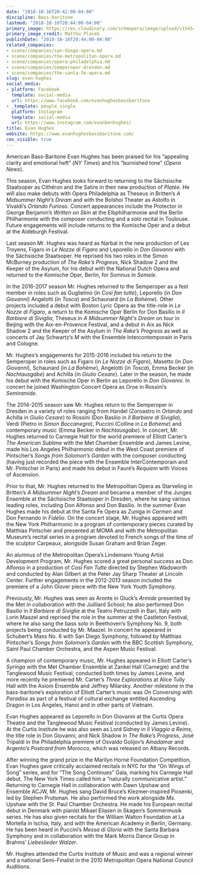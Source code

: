 ```yaml
---
date: "2018-10-16T20:42:00-04:00"
discipline: Bass-baritone
lastmod: "2018-10-16T20:44:00-04:00"
primary_image: https://res.cloudinary.com/schmopera/image/upload/v1545409169/media/webhook-uploads/1539736711434/hughes-headshot-icon.jpg.jpg
primary_image_credit: Matthu Placek
publishDate: "2018-10-16T20:44:00-04:00"
related_companies:
- scene/companies/san-diego-opera.md
- scene/companies/the-metropolitan-opera.md
- scene/companies/opera-philadelphia.md
- scene/companies/semperoper-dresden.md
- scene/companies/the-santa-fe-opera.md
slug: evan-hughes
social_media:
- platform: Facebook
  template: social-media
  url: https://www.facebook.com/evanhughesbassbaritone
- _template: people_single
  platform: Instagram
  template: social-media
  url: https://www.instagram.com/evanbenhughes/
title: Evan Hughes
website: https://www.evanhughesbassbaritone.com/
cms_visible: true
---
```


American Bass-Baritone Evan Hughes has been praised for his “appealing clarity and emotional heft” (*NY Times*) and his “burnished tone” (*Opera News*). 

This season, Evan Hughes looks forward to returning to the Sächsische Staatsoper as Cithéron and the Satire in their new production of *Platée*. He will also make debuts with Opera Philadelphia as Theseus in Britten’s *A Midsummer Night’s Dream* and with the Bolshoi Theater as Astolfo in Vivaldi’s *Orlando Furioso*. Concert appearances include the Protector in George Benjamin’s *Written on Skin* at the Elbphilharmonie and the Berlin Philharmonie with the composer conducting and a solo recital in Toulouse. Future engagements will include returns to the Komische Oper and a debut at the Aldeburgh Festival.

Last season Mr. Hughes was heard as Narbal in the new production of Les Troyens, Figaro in *Le Nozze di Figaro* and Leporello in *Don Giovanni* with the Sächsische Staatsoper. He reprised his two roles in the Simon McBurney production of *The Rake’s Progress*, Nick Shadow 2 and the Keeper of the Asylum, for his debut with the National Dutch Opera and returned to the Komische Oper, Berlin, for Somnus in *Semele*. 

In the 2016-2017 season Mr. Hughes returned to the Semperoper as a fest member in roles such as Guglielmo (in *Così fan tutte*), Leporello (in *Don Giovanni*) Angelotti (in *Tosca*) and Schaunard (in *La Bohème*). Other projects included a debut with Boston Lyric Opera as the title-role in *Le Nozze di Figaro*, a return to the Komische Oper Berlin for Don Basilio in *Il Barbiere di Siviglia*, Theseus in *A Midsummer Night's Dream* on tour in Beijing with the Aix-en-Provence Festival, and a debut in Aix as Nick Shadow 2 and the Keeper of the Asylum in *The Rake’s Progress* as well as concerts of Jay Schwartz’s *M* with the Ensemble Intercontemporain in Paris and Cologne.

Mr. Hughes’s engagements for 2015-2016 included his return to the Semperoper in roles such as Figaro (in *Le Nozze di Figaro*), Masetto (in *Don Giovanni*), Schaunard (in *La Bohème*), Angelotti (in *Tosca*), Emma Becker (in *Nachtausgabe*) and Achilla (in *Giulio Cesare*). Later in the season, he made his debut with the Komische Oper in Berlin as Leporello in *Don Giovanni*. In concert he joined Washington Concert Opera as Oroe in Rossini’s *Semiramide*.

The 2014-2015 season saw Mr. Hughes return to the Semperoper in Dresden in a variety of roles ranging from Handel (Zoroastro in *Orlando* and Achilla in *Giulio Cesare*) to Rossini (Don Basilio in *Il Barbiere di Siviglia*), Verdi (Pietro in *Simon Boccanegra*), Puccini (Colline in *La Bohème*) and contemporary music (Emma Becker in *Nachtausgabe*). In concert, Mr. Hughes returned to Carnegie Hall for the world premiere of Elliott Carter’s *The American Sublime* with the Met Chamber Ensemble and James Levine, made his Los Angeles Philharmonic debut in the West Coast premiere of Pintscher’s *Songs from Solomon’s Garden* with the composer conducting (having just recorded the piece with the Ensemble InterContemporain and Mr. Pintscher in Paris) and made his debut in Fauré’s *Requiem* with Voices of Ascension. 

Prior to that, Mr. Hughes returned to the Metropolitan Opera as Starveling in Britten’s *A Midsummer Night’s Dream* and became a member of the Junges Ensemble at the Sächsische Staatsoper in Dresden, where he sang various leading roles, including Don Alfonso and Don Basilio. In the summer Evan Hughes made his debut at the Santa Fe Opera as Zuniga in *Carmen* and Don Fernando in *Fidelio*. On the concert stage, Mr. Hughes appeared with the New York Philharmonic in a program of contemporary pieces curated by Matthias Pintscher and presented at MOMA and with the Metropolitan Museum’s recital series in a program devoted to French songs of the time of the sculptor Carpeaux, alongside Susan Graham and Brian Zeger.

An alumnus of the Metropolitan Opera’s Lindemann Young Artist Development Program, Mr. Hughes scored a great personal success as Don Alfonso in a production of *Così Fan Tutte* directed by Stephen Wadsworth and conducted by Alan Gilbert at the Peter Jay Sharp Theater at Lincoln Center. Further engagements in the 2012-2013 season included the premiere of a John Glover piece with the New York Youth Symphony. 

Previously, Mr. Hughes was seen as Aronte in Gluck’s *Armide* presented by the Met in collaboration with the Juilliard School; he also performed Don Basilio in *Il Barbiere di Siviglia* at the Teatro Petruzzelli in Bari, Italy with Lorin Maazel and reprised the role in the summer at the Castleton Festival, where he also sang the bass solo in Beethoven’s Symphony No. 9, both projects being conducted by Mr. Maazel. In concert he appeared in Schubert’s Mass No. 6 with San Diego Symphony, followed by Matthias Pintscher’s *Songs from Solomon’s Garden* with the BBC Scottish Symphony, Saint Paul Chamber Orchestra, and the Aspen Music Festival.

A champion of contemporary music, Mr. Hughes appeared in Elliott Carter’s *Syringa* with the Met Chamber Ensemble at Zankel Hall (Carnegie) and the Tanglewood Music Festival, conducted both times by James Levine, and more recently he premiered Mr. Carter’s *Three Explorations* at Alice Tully Hall with the Axiom Ensemble and Jeffrey Milarsky. Another milestone in the bass-baritone’s exploration of Elliott Carter’s music was *On Conversing with Paradise* as part of a festival of cultural exchange entitled Ascending Dragon in Los Angeles, Hanoi and in other parts of Vietnam.

Evan Hughes appeared as Leporello in Don Giovanni at the Curtis Opera Theatre and the Tanglewood Music Festival (conducted by James Levine). At the Curtis Institute he was also seen as Lord Sidney in *Il Viaggio a Reims*, the title role in Don Giovanni, and Nick Shadow in *The Rake’s Progress*, José Tripaldi in the Philadelphia premiere of Osvaldo Golijov’s *Ainadamar* and Argento’s *Postcard from Morocco*, which was released on Albany Records.

After winning the grand prize in the Marilyn Horne Foundation Competition, Evan Hughes gave critically acclaimed recitals in NYC for the “On Wings of Song” series, and for “The Song Continues” Gala, marking his Carnegie Hall debut. The New York Times called him a “naturally communicative artist.” Returning to Carnegie Hall in collaboration with Dawn Upshaw and Ensemble ACJW, Mr. Hughes sang David Bruce’s Klezmer-inspired Piosenki, led by Stephen Prutsman. He also performed the work alongside Ms. Upshaw with the St. Paul Chamber Orchestra. He made his European recital debut in Denmark with pianist Mikael Eliasen in Skagen’s Sommermusik series. He has also given recitals for the William Walton Foundation at La Mortella in Ischia, Italy, and with the American Academy in Berlin, Germany. He has been heard in Puccini’s *Messa di Gloria* with the Santa Barbara Symphony and in collaboration with the Mark Morris Dance Group in Brahms’ *Liebeslieder Walzer*.

Mr. Hughes attended the Curtis Institute of Music and was a regional winner and a national Semi-Finalist in the 2010 Metropolitan Opera National Council Auditions.
